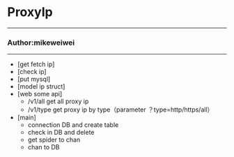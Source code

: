 # ProxyIp
****
### Author:mikeweiwei
****
* [get fetch ip]
* [check ip]
* [put mysql]
* [model ip struct]
* [web some api]
    * /v1/all get all proxy ip
    * /v1/type get proxy ip by type（parameter ？type=http/https/all）
* [main]
    * connection DB and create table
    * check in DB and delete
    * get spider to chan
    * chan to DB
    
